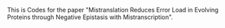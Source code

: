 This is Codes for the paper "Mistranslation Reduces Error Load in Evolving Proteins through Negative Epistasis with Mistranscription".
